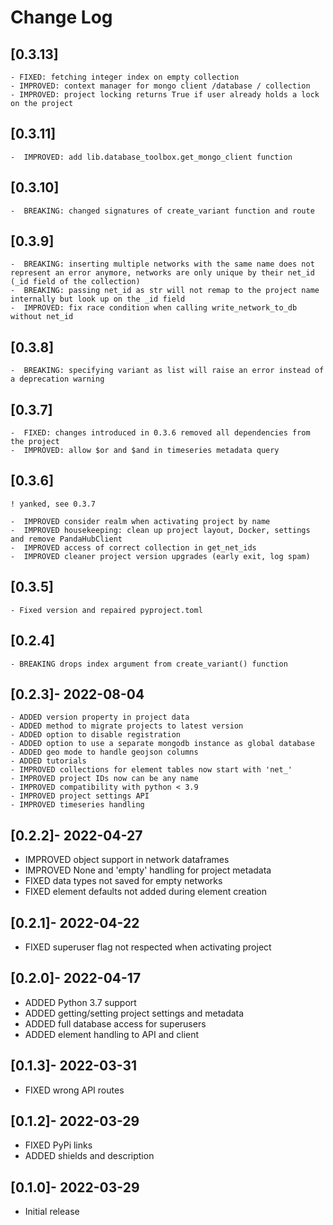 # Change Log

## [0.3.13]
    - FIXED: fetching integer index on empty collection
    - IMPROVED: context manager for mongo client /database / collection
    - IMPROVED: project locking returns True if user already holds a lock on the project

## [0.3.11]

    -  IMPROVED: add lib.database_toolbox.get_mongo_client function

## [0.3.10]

    -  BREAKING: changed signatures of create_variant function and route

## [0.3.9]

    -  BREAKING: inserting multiple networks with the same name does not represent an error anymore, networks are only unique by their net_id (_id field of the collection)
    -  BREAKING: passing net_id as str will not remap to the project name internally but look up on the _id field
    -  IMPROVED: fix race condition when calling write_network_to_db without net_id

## [0.3.8]

    -  BREAKING: specifying variant as list will raise an error instead of a deprecation warning

## [0.3.7]

    -  FIXED: changes introduced in 0.3.6 removed all dependencies from the project
    -  IMPROVED: allow $or and $and in timeseries metadata query

## [0.3.6]
    ! yanked, see 0.3.7

    -  IMPROVED consider realm when activating project by name
    -  IMPROVED housekeeping: clean up project layout, Docker, settings and remove PandaHubClient
    -  IMPROVED access of correct collection in get_net_ids
    -  IMPROVED cleaner project version upgrades (early exit, log spam)

## [0.3.5]

    - Fixed version and repaired pyproject.toml

## [0.2.4]

    - BREAKING drops index argument from create_variant() function

## [0.2.3]- 2022-08-04

    - ADDED version property in project data
    - ADDED method to migrate projects to latest version
    - ADDED option to disable registration
    - ADDED option to use a separate mongodb instance as global database
    - ADDED geo mode to handle geojson columns
    - ADDED tutorials
    - IMPROVED collections for element tables now start with 'net_'
    - IMPROVED project IDs now can be any name
    - IMPROVED compatibility with python < 3.9
    - IMPROVED project settings API
    - IMPROVED timeseries handling

## [0.2.2]- 2022-04-27

   - IMPROVED object support in network dataframes
   - IMPROVED None and 'empty' handling for project metadata
   - FIXED data types not saved for empty networks
   - FIXED element defaults not added during element creation

## [0.2.1]- 2022-04-22

   - FIXED superuser flag not respected when activating project

## [0.2.0]- 2022-04-17

   - ADDED Python 3.7 support
   - ADDED getting/setting project settings and metadata
   - ADDED full database access for superusers
   - ADDED element handling to API and client

## [0.1.3]- 2022-03-31

   - FIXED wrong API routes

## [0.1.2]- 2022-03-29

   - FIXED PyPi links
   - ADDED shields and description

## [0.1.0]- 2022-03-29

   - Initial release

